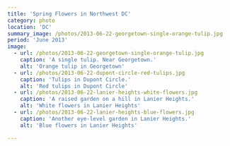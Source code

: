 ```yaml
---
title: 'Spring Flowers in Northwest DC'
category: photo
location: 'DC'
summary_image: /photos/2013-06-22-georgetown-single-orange-tulip.jpg
period: 'June 2013'
image:
  - url: /photos/2013-06-22-georgetown-single-orange-tulip.jpg
    caption: 'A single tulip. Near Georgetown.'
    alt: 'Orange tulip in Georgetown'
  - url: /photos/2013-06-22-dupont-circle-red-tulips.jpg
    caption: 'Tulips in Dupont Circle.'
    alt: 'Red tulips in Dupont Circle'
  - url: /photos/2013-06-22-lanier-heights-white-flowers.jpg
    caption: 'A raised garden on a hill in Lanier Heights.'
    alt: 'White flowers in Lanier Heights'
  - url: /photos/2013-06-22-lanier-heights-blue-flowers.jpg
    caption: 'Another eye-level garden in Lanier Heights.'
    alt: 'Blue flowers in Lanier Heights'

---
```

